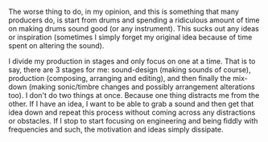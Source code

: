 The worse thing to do, in my opinion, and this is something that many producers do, is start from drums and spending a ridiculous 
amount of time on making drums sound good (or any instrument). This sucks out any ideas or inspiration 
(sometimes I simply forget my original idea because of time spent on altering the sound).  

I divide my production in stages and only focus on one at a time. That is to say, there are 3 stages for me: 
sound-design (making sounds of course), production (composing, arranging and editing), 
and then finally the mix-down (making sonic/timbre changes and possibly arrangement alterations too). 
I don't do two things at once. Because one thing distracts me from the other. If I have an idea, 
I want to be able to grab a sound and then get that idea down and repeat this process without coming across 
any distractions or obstacles. If I stop to start focusing on engineering and being fiddly with frequencies and such, 
the motivation and ideas simply dissipate.
